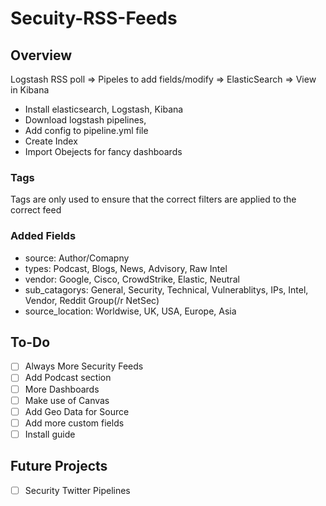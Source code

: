 # Secuity-RSS-Feeds

## Overview

Logstash RSS poll => Pipeles to add fields/modify => ElasticSearch => View in Kibana

- Install elasticsearch, Logstash, Kibana
- Download logstash pipelines,
- Add config to pipeline.yml file
- Create Index
- Import Obejects for fancy dashboards

### Tags
Tags are only used to ensure that the correct filters are applied to the correct feed

### Added Fields

- source: Author/Comapny
- types: Podcast, Blogs, News, Advisory, Raw Intel
- vendor: Google, Cisco, CrowdStrike, Elastic, Neutral 
- sub_catagorys: General, Security, Technical, Vulnerablitys, IPs, Intel, Vendor, Reddit Group(/r NetSec)
- source_location: Worldwise, UK, USA, Europe, Asia

## To-Do
- [ ] Always More Security Feeds
- [ ] Add Podcast section
- [ ] More Dashboards
- [ ] Make use of Canvas
- [ ] Add Geo Data for Source
- [ ] Add more custom fields
- [ ] Install guide

## Future Projects 
- [ ] Security Twitter Pipelines
